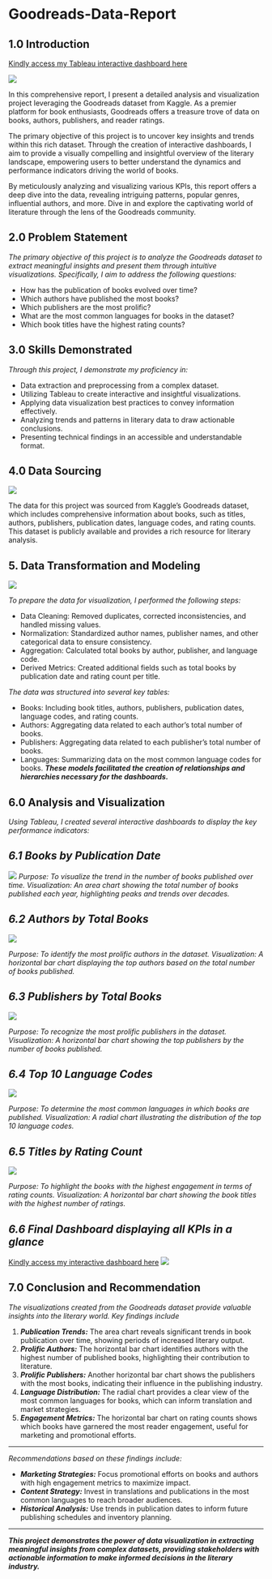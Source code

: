 # Goodreads-Data-Report

## 1.0 Introduction
[Kindly access my Tableau interactive dashboard here](https://public.tableau.com/app/profile/azeez.olasupo/viz/GoodreadsDashboard_17117128023500/GoodreadsDashboard)


![](https://github.com/paragon-tech001/Goodreads-Data-Report/blob/main/goodread.png)

In this comprehensive report, I present a detailed analysis and visualization project leveraging the Goodreads dataset from Kaggle. As a premier platform for book enthusiasts, Goodreads offers a treasure trove of data on books, authors, publishers, and reader ratings.

The primary objective of this project is to uncover key insights and trends within this rich dataset. Through the creation of interactive dashboards, I aim to provide a visually compelling and insightful overview of the literary landscape, empowering users to better understand the dynamics and performance indicators driving the world of books.

By meticulously analyzing and visualizing various KPIs, this report offers a deep dive into the data, revealing intriguing patterns, popular genres, influential authors, and more. Dive in and explore the captivating world of literature through the lens of the Goodreads community.


## 2.0 Problem Statement

_The primary objective of this project is to analyze the Goodreads dataset to extract meaningful insights and present them through intuitive visualizations. Specifically, I aim to address the following questions:_
- How has the publication of books evolved over time?
- Which authors have published the most books?
- Which publishers are the most prolific?
- What are the most common languages for books in the dataset?
- Which book titles have the highest rating counts?


## 3.0 Skills Demonstrated

_Through this project, I demonstrate my proficiency in:_
- Data extraction and preprocessing from a complex dataset.
- Utilizing Tableau to create interactive and insightful visualizations.
- Applying data visualization best practices to convey information effectively.
- Analyzing trends and patterns in literary data to draw actionable conclusions.
- Presenting technical findings in an accessible and understandable format.


## 4.0 Data Sourcing
![](https://github.com/paragon-tech001/Goodreads-Data-Report/blob/main/data%20source.PNG)

The data for this project was sourced from Kaggle’s Goodreads dataset, which includes comprehensive information about books, such as titles, authors, publishers, publication dates, language codes, and rating counts. This dataset is publicly available and provides a rich resource for literary analysis.



## 5. Data Transformation and Modeling

![](https://github.com/paragon-tech001/Goodreads-Data-Report/blob/main/data%20modelling.PNG)

_To prepare the data for visualization, I performed the following steps:_
- Data Cleaning: Removed duplicates, corrected inconsistencies, and handled missing values.
- Normalization: Standardized author names, publisher names, and other categorical data to ensure consistency.
- Aggregation: Calculated total books by author, publisher, and language code.
- Derived Metrics: Created additional fields such as total books by publication date and rating count per title.

_The data was structured into several key tables:_
- Books: Including book titles, authors, publishers, publication dates, language codes, and rating counts.
- Authors: Aggregating data related to each author’s total number of books.
- Publishers: Aggregating data related to each publisher’s total number of books.
- Languages: Summarizing data on the most common language codes for books.
_**These models facilitated the creation of relationships and hierarchies necessary for the dashboards.**_

## 6.0 Analysis and Visualization

_Using Tableau, I created several interactive dashboards to display the key performance indicators:_

**_6.1 Books by Publication Date_**
---
![](https://github.com/paragon-tech001/Goodreads-Data-Report/blob/main/Books%20by%20publication%20date.PNG)
_Purpose: To visualize the trend in the number of books published over time._
_Visualization: An area chart showing the total number of books published each year, highlighting peaks and trends over decades._

**_6.2 Authors by Total Books_**
---
![](https://github.com/paragon-tech001/Goodreads-Data-Report/blob/main/Authors%20by%20total%20books.PNG)

_Purpose: To identify the most prolific authors in the dataset._
_Visualization: A horizontal bar chart displaying the top authors based on the total number of books published._

**_6.3 Publishers by Total Books_**
---
![](https://github.com/paragon-tech001/Goodreads-Data-Report/blob/main/publishers%20by%20total%20books.PNG)

_Purpose: To recognize the most prolific publishers in the dataset._
_Visualization: A horizontal bar chart showing the top publishers by the number of books published._


**_6.4 Top 10 Language Codes_**
---
![](https://github.com/paragon-tech001/Goodreads-Data-Report/blob/main/Top%2010%20Language%20codes.PNG)

_Purpose: To determine the most common languages in which books are published._
_Visualization: A radial chart illustrating the distribution of the top 10 language codes._

**_6.5 Titles by Rating Count_**
---
![](https://github.com/paragon-tech001/Goodreads-Data-Report/blob/main/Titles%20by%20rating%20count.PNG)

_Purpose: To highlight the books with the highest engagement in terms of rating counts._
_Visualization: A horizontal bar chart showing the book titles with the highest number of ratings._

**_6.6 Final Dashboard displaying all KPIs in a glance_**
---
[Kindly access my interactive dashboard here](https://public.tableau.com/app/profile/azeez.olasupo/viz/GoodreadsDashboard_17117128023500/GoodreadsDashboard)
![](https://github.com/paragon-tech001/Goodreads-Data-Report/blob/main/Good%20reads%20Dashboard.png)

## 7.0 Conclusion and Recommendation

_The visualizations created from the Goodreads dataset provide valuable insights into the literary world. Key findings include_

1. **_Publication Trends:_** The area chart reveals significant trends in book publication over time, showing periods of increased literary output.
2. **_Prolific Authors:_** The horizontal bar chart identifies authors with the highest number of published books, highlighting their contribution to literature.
3. **_Prolific Publishers:_** Another horizontal bar chart shows the publishers with the most books, indicating their influence in the publishing industry.
4. **_Language Distribution:_** The radial chart provides a clear view of the most common languages for books, which can inform translation and market strategies.
5. **_Engagement Metrics:_** The horizontal bar chart on rating counts shows which books have garnered the most reader engagement, useful for marketing and promotional efforts.

---
   
_Recommendations based on these findings include:_

- **_Marketing Strategies:_** Focus promotional efforts on books and authors with high engagement metrics to maximize impact.
- **_Content Strategy:_** Invest in translations and publications in the most common languages to reach broader audiences.
- **_Historical Analysis:_** Use trends in publication dates to inform future publishing schedules and inventory planning.

---

**_This project demonstrates the power of data visualization in extracting meaningful insights from complex datasets, providing stakeholders with actionable information to make informed decisions in the literary industry._**

